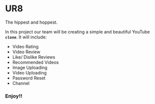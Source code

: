 # UR8
The hippest and hoppest.

In this project our team will be creating a simple and beautiful YouTube **_`clone`_**.
It will include:
- Video Rating
- Video Review
- Like/ Dislike Reviews
- Recommended Videos
- Image Uploading
- Video Uploading
- Password Reset
- Channel

### Enjoy!!
